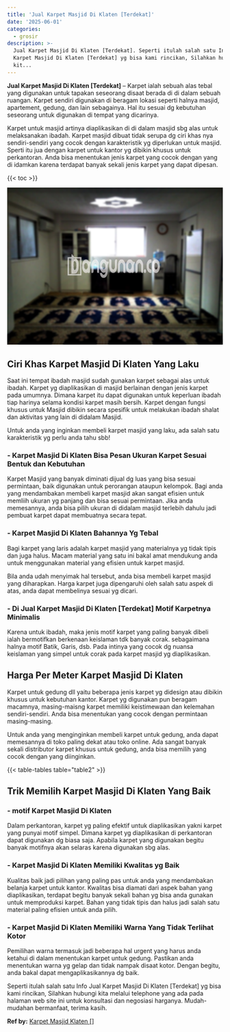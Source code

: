 ```yaml
---
title: 'Jual Karpet Masjid Di Klaten [Terdekat]'
date: '2025-06-01'
categories:
  - grosir
description: >-
  Jual Karpet Masjid Di Klaten [Terdekat]. Seperti itulah salah satu Info Jual
  Karpet Masjid Di Klaten [Terdekat] yg bisa kami rincikan, Silahkan hubungi
  kit...
---
```


**Jual Karpet Masjid Di Klaten \[Terdekat\]** – Karpet ialah sebuah alas tebal yang digunakan untuk tapakan seseorang disaat berada di di dalam sebuah ruangan. Karpet sendiri digunakan di beragam lokasi seperti halnya masjid, apartement, gedung, dan lain sebagainya. Hal itu sesuai dg kebutuhan seseorang untuk digunakan di tempat yang dicarinya.

Karpet untuk masjid artinya diaplikasikan di di dalam masjid sbg alas untuk melaksanakan ibadah. Karpet masjid dibuat tidak serupa dg ciri khas nya sendiri-sendiri yang cocok dengan karakteristik yg diperlukan untuk masjid. Sperti itu jua dengan karpet untuk kantor yg dibikin khusus untuk perkantoran. Anda bisa menentukan jenis karpet yang cocok dengan yang di idamkan karena terdapat banyak sekali jenis karpet yang dapat dipesan.

{{< toc >}}

![Jual Karpet Masjid Di Klaten [Terdekat]](/images/grosir-karpet-murah-61.png)

## Ciri Khas Karpet Masjid Di Klaten Yang Laku

Saat ini tempat ibadah masjid sudah gunakan karpet sebagai alas untuk ibadah. Karpet yg diaplikasikan di masjid berlainan dengan jenis karpet pada umumnya. Dimana karpet itu dapat digunakan untuk keperluan ibadah tiap harinya selama kondisi karpet masih bersih. Karpet dengan fungsi khusus untuk Masjid dibikin secara spesifik untuk melakukan ibadah shalat dan aktivitas yang lain di didalam Masjid.

Untuk anda yang inginkan membeli karpet masjid yang laku, ada salah satu karakteristik yg perlu anda tahu sbb!

### \- Karpet Masjid Di Klaten Bisa Pesan Ukuran Karpet Sesuai Bentuk dan Kebutuhan

Karpet Masjid yang banyak diminati dijual dg luas yang bisa sesuai permintaan, baik digunakan untuk perorangan ataupun kelompok. Bagi anda yang mendambakan membeli karpet masjid akan sangat efisien untuk memliih ukuran yg panjang dan bisa sesuai permintaan. Jika anda memesannya, anda bisa pilih ukuran di didalam masjid terlebih dahulu jadi pembuat karpet dapat membuatnya secara tepat.

### \- Karpet Masjid Di Klaten Bahannya Yg Tebal

Bagi karpet yang laris adalah karpet masjid yang materialnya yg tidak tipis dan juga halus. Macam material yang satu ini bakal amat mendukung anda untuk menggunakan material yang efisien untuk karpet masjid.

Bila anda udah menyimak hal tersebut, anda bisa membeli karpet masjid yang diharapkan. Harga karpet juga dipengaruhi oleh salah satu aspek di atas, anda dapat membelinya sesuai yg dicari.

### \- Di Jual Karpet Masjid Di Klaten \[Terdekat\] Motif Karpetnya Minimalis

Karena untuk ibadah, maka jenis motif karpet yang paling banyak dibeli ialah bermotifkan berkenaan keislaman tdk banyak corak. sebagaimana halnya motif Batik, Garis, dsb. Pada intinya yang cocok dg nuansa keislaman yang simpel untuk corak pada karpet masjid yg diaplikasikan.

## Harga Per Meter Karpet Masjid Di Klaten

Karpet untuk gedung dll yaitu beberapa jenis karpet yg didesign atau dibikin khusus untuk kebutuhan kantor. Karpet yg digunakan pun beragam macamnya, masing-maisng karpet memiliki keistimewaan dan kelemahan sendiri-sendiri. Anda bisa menentukan yang cocok dengan permintaan masing-masing.

Untuk anda yang menginginkan membeli karpet untuk gedung, anda dapat memesannya di toko paling dekat atau toko online. Ada sangat banyak sekali distributor karpet khusus untuk gedung, anda bisa memilih yang cocok dengan yang diinginkan.

{{< table-tables table="table2" >}}

## Trik Memilih Karpet Masjid Di Klaten Yang Baik

### \- motif Karpet Masjid Di Klaten

Dalam perkantoran, karpet yg paling efektif untuk diaplikasikan yakni karpet yang punyai motif simpel. Dimana karpet yg diaplikasikan di perkantoran dapat digunakan dg biasa saja. Apabila karpet yang digunakan begitu banyak motifnya akan selaras karena digunakan sbg alas.

### \- Karpet Masjid Di Klaten Memiliki Kwalitas yg Baik

Kualitas baik jadi pilihan yang paling pas untuk anda yang mendambakan belanja karpet untuk kantor. Kwalitas bisa diamati dari aspek bahan yang diaplikasikan, terdapat begitu banyak sekali bahan yg bisa anda gunakan untuk memproduksi karpet. Bahan yang tidak tipis dan halus jadi salah satu material paling efisien untuk anda pilih.

### \- Karpet Masjid Di Klaten Memiliki Warna Yang Tidak Terlihat Kotor

Pemilihan warna termasuk jadi beberapa hal urgent yang harus anda ketahui di dalam menentukan karpet untuk gedung. Pastikan anda menentukan warna yg gelap dan tidak nampak disaat kotor. Dengan begitu, anda bakal dapat mengaplikasikannya dg baik.

Seperti itulah salah satu Info Jual Karpet Masjid Di Klaten \[Terdekat\] yg bisa kami rincikan, Silahkan hubungi kita melalui telephone yang ada pada halaman web site ini untuk konsultasi dan negosiasi harganya. Mudah-mudahan bermanfaat, terima kasih.

**Ref by:**  [Karpet Masjid Klaten []](https://id.wikipedia.org/wiki/Karpet)
